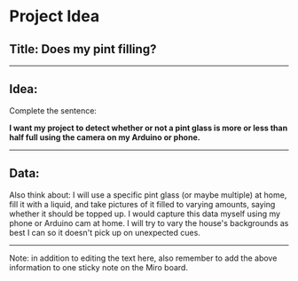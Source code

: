 # Project Idea

## Title: Does my pint filling?

---

## Idea:

Complete the sentence:

**I want my project to detect whether or not a pint glass is more or less than half full using the camera on my Arduino or phone.**

---

## Data:

Also think about: I will use a specific pint glass (or maybe multiple) at home, fill it with a liquid, and take pictures of it filled to varying amounts, saying whether it should be topped up. I would capture this data myself using my phone or Arduino cam at home. I will try to vary the house's backgrounds as best I can so it doesn't pick up on unexpected cues.

---

Note: in addition to editing the text here, also remember to add the above information to one sticky note on the Miro board.
